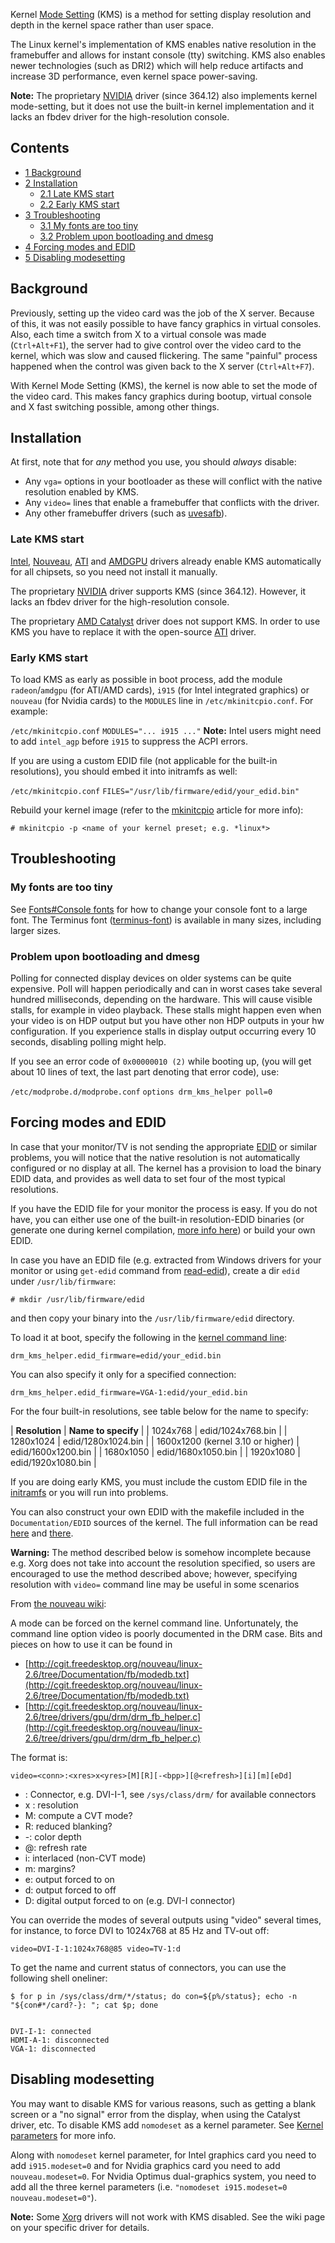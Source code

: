 Kernel [Mode Setting](https://en.wikipedia.org/wiki/Mode-setting "wikipedia:Mode-setting") (KMS) is a method for setting display resolution and depth in the kernel space rather than user space.

The Linux kernel's implementation of KMS enables native resolution in the framebuffer and allows for instant console (tty) switching. KMS also enables newer technologies (such as DRI2) which will help reduce artifacts and increase 3D performance, even kernel space power-saving.

**Note:** The proprietary [NVIDIA](/index.php/NVIDIA "NVIDIA") driver (since 364.12) also implements kernel mode-setting, but it does not use the built-in kernel implementation and it lacks an fbdev driver for the high-resolution console.

## Contents

*   [1 Background](#Background)
*   [2 Installation](#Installation)
    *   [2.1 Late KMS start](#Late_KMS_start)
    *   [2.2 Early KMS start](#Early_KMS_start)
*   [3 Troubleshooting](#Troubleshooting)
    *   [3.1 My fonts are too tiny](#My_fonts_are_too_tiny)
    *   [3.2 Problem upon bootloading and dmesg](#Problem_upon_bootloading_and_dmesg)
*   [4 Forcing modes and EDID](#Forcing_modes_and_EDID)
*   [5 Disabling modesetting](#Disabling_modesetting)

## Background

Previously, setting up the video card was the job of the X server. Because of this, it was not easily possible to have fancy graphics in virtual consoles. Also, each time a switch from X to a virtual console was made (`Ctrl+Alt+F1`), the server had to give control over the video card to the kernel, which was slow and caused flickering. The same "painful" process happened when the control was given back to the X server (`Ctrl+Alt+F7`).

With Kernel Mode Setting (KMS), the kernel is now able to set the mode of the video card. This makes fancy graphics during bootup, virtual console and X fast switching possible, among other things.

## Installation

At first, note that for *any* method you use, you should *always* disable:

*   Any `vga=` options in your bootloader as these will conflict with the native resolution enabled by KMS.
*   Any `video=` lines that enable a framebuffer that conflicts with the driver.
*   Any other framebuffer drivers (such as [uvesafb](/index.php/Uvesafb "Uvesafb")).

### Late KMS start

[Intel](/index.php/Intel "Intel"), [Nouveau](/index.php/Nouveau "Nouveau"), [ATI](/index.php/ATI "ATI") and [AMDGPU](/index.php/AMDGPU "AMDGPU") drivers already enable KMS automatically for all chipsets, so you need not install it manually.

The proprietary [NVIDIA](/index.php/NVIDIA "NVIDIA") driver supports KMS (since 364.12). However, it lacks an fbdev driver for the high-resolution console.

The proprietary [AMD Catalyst](/index.php/AMD_Catalyst "AMD Catalyst") driver does not support KMS. In order to use KMS you have to replace it with the open-source [ATI](/index.php/ATI "ATI") driver.

### Early KMS start

To load KMS as early as possible in boot process, add the module `radeon`/`amdgpu` (for ATI/AMD cards), `i915` (for Intel integrated graphics) or `nouveau` (for Nvidia cards) to the `MODULES` line in `/etc/mkinitcpio.conf`. For example:

 `/etc/mkinitcpio.conf`  `MODULES="... i915 ..."` 
**Note:** Intel users might need to add `intel_agp` before `i915` to suppress the ACPI errors.

If you are using a custom EDID file (not applicable for the built-in resolutions), you should embed it into initramfs as well:

 `/etc/mkinitcpio.conf`  `FILES="/usr/lib/firmware/edid/your_edid.bin"` 

Rebuild your kernel image (refer to the [mkinitcpio](/index.php/Mkinitcpio "Mkinitcpio") article for more info):

```
# mkinitcpio -p <name of your kernel preset; e.g. *linux*>

```

## Troubleshooting

### My fonts are too tiny

See [Fonts#Console fonts](/index.php/Fonts#Console_fonts "Fonts") for how to change your console font to a large font. The Terminus font ([terminus-font](https://www.archlinux.org/packages/?name=terminus-font)) is available in many sizes, including larger sizes.

### Problem upon bootloading and dmesg

Polling for connected display devices on older systems can be quite expensive. Poll will happen periodically and can in worst cases take several hundred milliseconds, depending on the hardware. This will cause visible stalls, for example in video playback. These stalls might happen even when your video is on HDP output but you have other non HDP outputs in your hw configuration. If you experience stalls in display output occurring every 10 seconds, disabling polling might help.

If you see an error code of `0x00000010 (2)` while booting up, (you will get about 10 lines of text, the last part denoting that error code), use:

 `/etc/modprobe.d/modprobe.conf`  `options drm_kms_helper poll=0` 

## Forcing modes and EDID

In case that your monitor/TV is not sending the appropriate [EDID](https://en.wikipedia.org/wiki/EDID "wikipedia:EDID") or similar problems, you will notice that the native resolution is not automatically configured or no display at all. The kernel has a provision to load the binary EDID data, and provides as well data to set four of the most typical resolutions.

If you have the EDID file for your monitor the process is easy. If you do not have, you can either use one of the built-in resolution-EDID binaries (or generate one during kernel compilation, [more info here](https://git.kernel.org/cgit/linux/kernel/git/torvalds/linux.git/plain/Documentation/EDID/HOWTO.txt)) or build your own EDID.

In case you have an EDID file (e.g. extracted from Windows drivers for your monitor or using `get-edid` command from [read-edid](https://www.archlinux.org/packages/?name=read-edid)), create a dir `edid` under `/usr/lib/firmware`:

```
# mkdir /usr/lib/firmware/edid

```

and then copy your binary into the `/usr/lib/firmware/edid` directory.

To load it at boot, specify the following in the [kernel command line](/index.php/Kernel_command_line "Kernel command line"):

```
drm_kms_helper.edid_firmware=edid/your_edid.bin

```

You can also specify it only for a specified connection:

```
drm_kms_helper.edid_firmware=VGA-1:edid/your_edid.bin

```

For the four built-in resolutions, see table below for the name to specify:

| **Resolution** | **Name to specify** |
| 1024x768 | edid/1024x768.bin |
| 1280x1024 | edid/1280x1024.bin |
| 1600x1200 (kernel 3.10 or higher) | edid/1600x1200.bin |
| 1680x1050 | edid/1680x1050.bin |
| 1920x1080 | edid/1920x1080.bin |

If you are doing early KMS, you must include the custom EDID file in the [initramfs](#Early_KMS_start) or you will run into problems.

You can also construct your own EDID with the makefile included in the `Documentation/EDID` sources of the kernel. The full information can be read [here](https://git.kernel.org/cgit/linux/kernel/git/torvalds/linux.git/tree/Documentation/EDID/HOWTO.txt) and [there](https://www.osadl.org/Single-View.111+M591850c02b5.0.html).

**Warning:** The method described below is somehow incomplete because e.g. Xorg does not take into account the resolution specified, so users are encouraged to use the method described above; however, specifying resolution with `video=` command line may be useful in some scenarios

From [the nouveau wiki](http://nouveau.freedesktop.org/wiki/KernelModeSetting):

A mode can be forced on the kernel command line. Unfortunately, the command line option video is poorly documented in the DRM case. Bits and pieces on how to use it can be found in

*   [http://cgit.freedesktop.org/nouveau/linux-2.6/tree/Documentation/fb/modedb.txt](http://cgit.freedesktop.org/nouveau/linux-2.6/tree/Documentation/fb/modedb.txt)
*   [http://cgit.freedesktop.org/nouveau/linux-2.6/tree/drivers/gpu/drm/drm_fb_helper.c](http://cgit.freedesktop.org/nouveau/linux-2.6/tree/drivers/gpu/drm/drm_fb_helper.c)

The format is:

```
video=<conn>:<xres>x<yres>[M][R][-<bpp>][@<refresh>][i][m][eDd]

```

*   <conn>: Connector, e.g. DVI-I-1, see `/sys/class/drm/` for available connectors
*   <xres> x <yres>: resolution
*   M: compute a CVT mode?
*   R: reduced blanking?
*   -<bpp>: color depth
*   @<refresh>: refresh rate
*   i: interlaced (non-CVT mode)
*   m: margins?
*   e: output forced to on
*   d: output forced to off
*   D: digital output forced to on (e.g. DVI-I connector)

You can override the modes of several outputs using "video" several times, for instance, to force DVI to 1024x768 at 85 Hz and TV-out off:

```
video=DVI-I-1:1024x768@85 video=TV-1:d

```

To get the name and current status of connectors, you can use the following shell oneliner:

 `$ for p in /sys/class/drm/*/status; do con=${p%/status}; echo -n "${con#*/card?-}: "; cat $p; done` 
```

DVI-I-1: connected
HDMI-A-1: disconnected
VGA-1: disconnected

```

## Disabling modesetting

You may want to disable KMS for various reasons, such as getting a blank screen or a "no signal" error from the display, when using the Catalyst driver, etc. To disable KMS add `nomodeset` as a kernel parameter. See [Kernel parameters](/index.php/Kernel_parameters "Kernel parameters") for more info.

Along with `nomodeset` kernel parameter, for Intel graphics card you need to add `i915.modeset=0` and for Nvidia graphics card you need to add `nouveau.modeset=0`. For Nvidia Optimus dual-graphics system, you need to add all the three kernel parameters (i.e. `"nomodeset i915.modeset=0 nouveau.modeset=0"`).

**Note:** Some [Xorg](/index.php/Xorg "Xorg") drivers will not work with KMS disabled. See the wiki page on your specific driver for details.